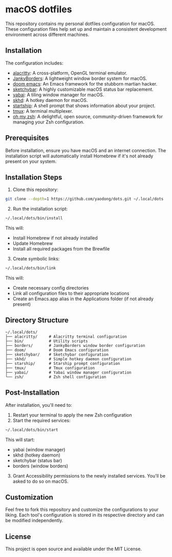 # macOS dotfiles

This repository contains my personal dotfiles configuration for macOS. These configuration files help set up and maintain a consistent development environment across different machines.

## Installation

The configuration includes:
- [alacritty](https://github.com/alacritty/alacritty): A cross-platform, OpenGL terminal emulator.
- [JankyBorders](https://github.com/FelixKratz/JankyBorders): A lightweight window border system for macOS.
- [doom emacs](https://github.com/hlissner/doom-emacs): An Emacs framework for the stubborn martian hacker.
- [sketchybar](https://github.com/FelixKratz/SketchyBar): A highly customizable macOS status bar replacement.
- [yabai](https://github.com/koekeishiya/yabai): A tiling window manager for macOS.
- [skhd](https://github.com/koekeishiya/skhd): A hotkey daemon for macOS.
- [startship](https://github.com/starship/starship): A shell prompt that shows information about your project.
- [tmux](https://github.com/tmux/tmux): A terminal multiplexer.
- [oh my zsh](https://ohmyz.sh/): A delightful, open source, community-driven framework for managing your Zsh configuration.

## Prerequisites

Before installation, ensure you have macOS and an internet connection. The installation script will automatically install Homebrew if it's not already present on your system.

## Installation Steps

1. Clone this repository:

```bash
git clone --depth=1 https://github.com/yaodong/dots.git ~/.local/dots
```

2. Run the installation script:

```bash
~/.local/dots/bin/install
```

This will:
- Install Homebrew if not already installed
- Update Homebrew
- Install all required packages from the Brewfile

3. Create symbolic links:

```bash
~/.local/dots/bin/link
```

This will:
- Create necessary config directories
- Link all configuration files to their appropriate locations
- Create an Emacs.app alias in the Applications folder (if not already present)

## Directory Structure

```
~/.local/dots/
├── alacritty/     # Alacritty terminal configuration
├── bin/           # Utility scripts
├── borders/       # JankyBorders window border configuration
├── doom/          # Doom Emacs configuration
├── sketchybar/    # Sketchybar configuration
├── skhd/          # Simple hotkey daemon configuration
├── starship/      # Starship prompt configuration
├── tmux/          # Tmux configuration
├── yabai/         # Yabai window manager configuration
└── zsh/           # Zsh shell configuration
```

## Post-Installation

After installation, you'll need to:

1. Restart your terminal to apply the new Zsh configuration
2. Start the required services:

```bash
~/.local/dots/bin/start
```

This will start:
- yabai (window manager)
- skhd (hotkey daemon)
- sketchybar (status bar)
- borders (window borders)

3. Grant Accessibility permissions to the newly installed services. You'll be asked to do so on macOS.

## Customization

Feel free to fork this repository and customize the configurations to your liking. Each tool's configuration is stored in its respective directory and can be modified independently.

## License

This project is open source and available under the MIT License.
